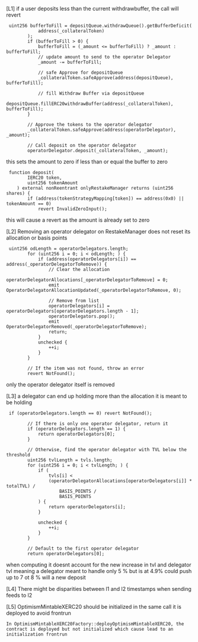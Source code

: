 [L1] if a user deposits less than the current withdrawbuffer, the call will revert 
```
 uint256 bufferToFill = depositQueue.withdrawQueue().getBufferDeficit(
            address(_collateralToken)
        );
        if (bufferToFill > 0) {
            bufferToFill = (_amount <= bufferToFill) ? _amount : bufferToFill;
            // update amount to send to the operator Delegator
            _amount -= bufferToFill;

            // safe Approve for depositQueue
            _collateralToken.safeApprove(address(depositQueue), bufferToFill);

            // fill Withdraw Buffer via depositQueue
            depositQueue.fillERC20withdrawBuffer(address(_collateralToken), bufferToFill);
        }

        // Approve the tokens to the operator delegator
        _collateralToken.safeApprove(address(operatorDelegator), _amount);

        // Call deposit on the operator delegator
        operatorDelegator.deposit(_collateralToken, _amount);
```

this sets the amount to zero if less than or equal the buffer to zero 

```
 function deposit(
        IERC20 token,
        uint256 tokenAmount
    ) external nonReentrant onlyRestakeManager returns (uint256 shares) {
        if (address(tokenStrategyMapping[token]) == address(0x0) || tokenAmount == 0)
            revert InvalidZeroInput();
```
this will cause a revert as the amount is already set to zero 

[L2] Removing an operator delegator on RestakeManager does not reset its allocation or basis points 
```
 uint256 odLength = operatorDelegators.length;
        for (uint256 i = 0; i < odLength; ) {
            if (address(operatorDelegators[i]) == address(_operatorDelegatorToRemove)) {
                // Clear the allocation
                operatorDelegatorAllocations[_operatorDelegatorToRemove] = 0;
                emit OperatorDelegatorAllocationUpdated(_operatorDelegatorToRemove, 0);

                // Remove from list
                operatorDelegators[i] = operatorDelegators[operatorDelegators.length - 1];
                operatorDelegators.pop();
                emit OperatorDelegatorRemoved(_operatorDelegatorToRemove);
                return;
            }
            unchecked {
                ++i;
            }
        }

        // If the item was not found, throw an error
        revert NotFound();
```
only the operator delegator itself is removed 

[L3] a delegator can end up holding more than the allocation it is meant to be holding 
```
 if (operatorDelegators.length == 0) revert NotFound();

        // If there is only one operator delegator, return it
        if (operatorDelegators.length == 1) {
            return operatorDelegators[0];
        }

        // Otherwise, find the operator delegator with TVL below the threshold
        uint256 tvlLength = tvls.length;
        for (uint256 i = 0; i < tvlLength; ) {
            if (
                tvls[i] <
                (operatorDelegatorAllocations[operatorDelegators[i]] * totalTVL) /
                    BASIS_POINTS /
                    BASIS_POINTS
            ) {
                return operatorDelegators[i];
            }

            unchecked {
                ++i;
            }
        }

        // Default to the first operator delegator
        return operatorDelegators[0];
```
when computing it doesnt account for the new increase in tvl and delegator tvl meaning a delegator meant to handle only 5 % but is at 4.9% could push up to 7 ot 8 % will a new deposit 

[L4] There might be disparities between l1 and l2 timestamps when sending feeds to l2 

[L5] OptimismMintableXERC20 should be initialized in the same call it is deployed to avoid frontrun 
```
In OptimismMintableXERC20Factory::deployOptimismMintableXERC20, the contract is deployed but not initialized which cause lead to an initialization frontrun
```